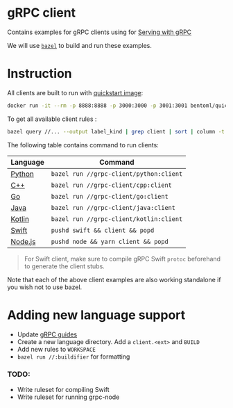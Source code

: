 # gRPC client

Contains examples for gRPC clients using for [Serving with gRPC](https://docs.bentoml.org/en/latest/guides/grpc.html)

We will use [`bazel`](bazel.build) to build and run these examples.

# Instruction

All clients are built to run with [quickstart image](https://docs.bentoml.org/en/latest/tutorial.html#setup-for-the-tutorial):

```bash
docker run -it --rm -p 8888:8888 -p 3000:3000 -p 3001:3001 bentoml/quickstart:latest serve-grpc --production --enable-reflection
```

To get all available client rules :

```bash
bazel query //... --output label_kind | grep client | sort | column -t
```

The following table contains command to run clients:

| Language           | Command                                 |
| ------------------ | --------------------------------------- |
| [Python](./python) | `bazel run //grpc-client/python:client` |
| [C++](./cpp)       | `bazel run //grpc-client/cpp:client`    |
| [Go](./go)         | `bazel run //grpc-client/go:client`     |
| [Java](./java)     | `bazel run //grpc-client/java:client`   |
| [Kotlin](./kotlin) | `bazel run //grpc-client/kotlin:client` |
| [Swift](./swift)   | `pushd swift && client && popd`         |
| [Node.js](./node)  | `pushd node && yarn client && popd`     |

> For Swift client, make sure to compile gRPC Swift `protoc` beforehand to generate the client stubs.

Note that each of the above client examples are also working standalone if you wish not
to use bazel.

# Adding new language support

- Update [gRPC guides](../docs/source/guides/grpc.rst)
- Create a new language directory. Add a `client.<ext>` and `BUILD`
- Add new rules to `WORKSPACE`
- `bazel run //:buildifier` for formatting

### TODO:

- Write ruleset for compiling Swift
- Write ruleset for running grpc-node
